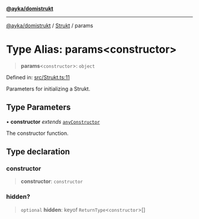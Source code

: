 [**@ayka/domistrukt**](../../../README.md)

***

[@ayka/domistrukt](../../../globals.md) / [Strukt](../README.md) / params

# Type Alias: params\<constructor\>

> **params**\<`constructor`\>: `object`

Defined in: [src/Strukt.ts:11](https://github.com/AndreyMork/domistrukt/blob/8b5cf3c2b6165986c4aa42ad9bdd7f6c43c22c84/src/Strukt.ts#L11)

Parameters for initializing a Strukt.

## Type Parameters

• **constructor** *extends* [`anyConstructor`](../../Types/type-aliases/anyConstructor.md)

The constructor function.

## Type declaration

### constructor

> **constructor**: `constructor`

### hidden?

> `optional` **hidden**: keyof `ReturnType`\<`constructor`\>[]
